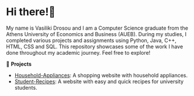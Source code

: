 # Hi there!👋

My name is Vasiliki Drosou and I am a Computer Science graduate from the Athens University of Economics and Business (AUEB). During my studies, I completed various projects and assignments using Python, Java, C++, HTML, CSS and SQL. This repository showcases some of the work I have done throughout my academic journey. Feel free to explore!

📁 **Projects**

- [Household-Appliances](./Household-Appliances): A shopping website with household appliances.
- [Student-Recipes](#): A website with easy and quick recipes for university students.
